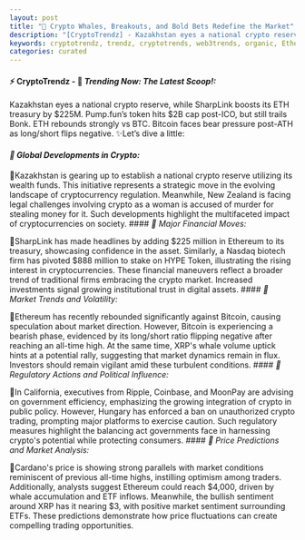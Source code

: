 ```yaml
---
layout: post
title: "🌌 Crypto Whales, Breakouts, and Bold Bets Redefine the Market"
description: "[CryptoTrendz] - Kazakhstan eyes a national crypto reserve, while SharpLink boosts its ETH treasury by $225M. Pump.fun’s token hits $2B cap post-ICO, but still trails Bonk. ETH rebounds strongly vs BTC. Bitcoin faces bear pressure post-ATH as long/short flips negative."
keywords: cryptotrendz, trendz, cryptotrends, web3trends, organic, Ethereum, Market, Bitcoin, Cardano, ETH, Token, Crypto, XRP, Trading
categories: curated
---
```


#### ⚡ CryptoTrendz - 📌 *Trending Now: The Latest Scoop!:*

Kazakhstan eyes a national crypto reserve, while SharpLink boosts its ETH treasury by $225M. Pump.fun’s token hits $2B cap post-ICO, but still trails Bonk. ETH rebounds strongly vs BTC. Bitcoin faces bear pressure post-ATH as long/short flips negative. ✨Let’s dive a little:


#### *🔖  Global Developments in Crypto:*  

🔹Kazakhstan is gearing up to establish a national crypto reserve utilizing its wealth funds. This initiative represents a strategic move in the evolving landscape of cryptocurrency regulation. Meanwhile, New Zealand is facing legal challenges involving crypto as a woman is accused of murder for stealing money for it. Such developments highlight the multifaceted impact of cryptocurrencies on society. #### *🔖  Major Financial Moves:*  

🔹SharpLink has made headlines by adding $225 million in Ethereum to its treasury, showcasing confidence in the asset. Similarly, a Nasdaq biotech firm has pivoted $888 million to stake on HYPE Token, illustrating the rising interest in cryptocurrencies. These financial maneuvers reflect a broader trend of traditional firms embracing the crypto market. Increased investments signal growing institutional trust in digital assets. #### *🔖  Market Trends and Volatility:*  

🔹Ethereum has recently rebounded significantly against Bitcoin, causing speculation about market direction. However, Bitcoin is experiencing a bearish phase, evidenced by its long/short ratio flipping negative after reaching an all-time high. At the same time, XRP's whale volume uptick hints at a potential rally, suggesting that market dynamics remain in flux. Investors should remain vigilant amid these turbulent conditions. #### *🔖  Regulatory Actions and Political Influence:*  

🔹In California, executives from Ripple, Coinbase, and MoonPay are advising on government efficiency, emphasizing the growing integration of crypto in public policy. However, Hungary has enforced a ban on unauthorized crypto trading, prompting major platforms to exercise caution. Such regulatory measures highlight the balancing act governments face in harnessing crypto's potential while protecting consumers. #### *🔖  Price Predictions and Market Analysis:*  

🔹Cardano's price is showing strong parallels with market conditions reminiscent of previous all-time highs, instilling optimism among traders. Additionally, analysts suggest Ethereum could reach $4,000, driven by whale accumulation and ETF inflows. Meanwhile, the bullish sentiment around XRP has it nearing $3, with positive market sentiment surrounding ETFs. These predictions demonstrate how price fluctuations can create compelling trading opportunities.